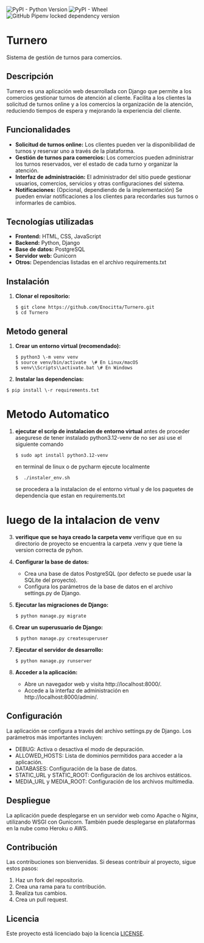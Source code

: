 ![PyPI - Python Version](https://img.shields.io/pypi/pyversions/Django)
![PyPI - Wheel](https://img.shields.io/pypi/wheel/djangorestframework?label=djangorestframework)
![GitHub Pipenv locked dependency version](https://img.shields.io/github/pipenv/locked/dependency-version/Enocitta/Turnero/django)


# **Turnero**

Sistema de gestión de turnos para comercios.

## **Descripción**

Turnero es una aplicación web desarrollada con Django que permite a los comercios gestionar turnos de atención al cliente. Facilita a los clientes la solicitud de turnos online y a los comercios la organización de la atención, reduciendo tiempos de espera y mejorando la experiencia del cliente.

## **Funcionalidades**

* **Solicitud de turnos online:** Los clientes pueden ver la disponibilidad de turnos y reservar uno a través de la plataforma.  
* **Gestión de turnos para comercios:** Los comercios pueden administrar los turnos reservados, ver el estado de cada turno y organizar la atención.  
* **Interfaz de administración:** El administrador del sitio puede gestionar usuarios, comercios, servicios y otras configuraciones del sistema.  
* **Notificaciones:** (Opcional, dependiendo de la implementación) Se pueden enviar notificaciones a los clientes para recordarles sus turnos o informarles de cambios.

## **Tecnologías utilizadas**

* **Frontend:** HTML, CSS, JavaScript  
* **Backend:** Python, Django  
* **Base de datos:** PostgreSQL  
* **Servidor web:** Gunicorn  
* **Otros:** Dependencias listadas en el archivo requirements.txt

## **Instalación**

1. **Clonar el repositorio:** 
   ```
   $ git clone https://github.com/Enocitta/Turnero.git  
   $ cd Turnero
   ```
## **Metodo general**

1. **Crear un entorno virtual (recomendado):**  
   ```
   $ python3 \-m venv venv  
   $ source venv/bin/activate  \# En Linux/macOS  
   $ venv\\Scripts\\activate.bat \# En Windows
   ```
2. **Instalar las dependencias:**  
  ```
  $ pip install \-r requirements.txt
  ```
# **Metodo Automatico**

1. **ejecutar el scrip de instalacion de entorno virtual**
    antes de proceder asegurese de tener instalado python3.12-venv
    de no ser asi use el siguiente comando
    ```
    $ sudo apt install python3.12-venv
    ```
    en terminal de linux o de pycharm ejecute localmente
    ```
    $  ./instaler_env.sh
    ``` 
    se procedera a la instalacion de el entorno virtual y de los paquetes
    de dependencia que estan en requirements.txt

# **luego de la intalacion de venv**

3. **verifique que se haya creado la carpeta venv**
   verifique que en su directorio de proyecto se encuentra la carpeta .venv
   y que tiene la version correcta de pyhon.

4. **Configurar la base de datos:**  
   * Crea una base de datos PostgreSQL (por defecto se puede usar la SQLite del proyecto).  
   * Configura los parámetros de la base de datos en el archivo settings.py de Django.  
5. **Ejecutar las migraciones de Django:**  
    ```
    $ python manage.py migrate
    ```
6. **Crear un superusuario de Django:**  
    ```
    $ python manage.py createsuperuser
    ```
7. **Ejecutar el servidor de desarrollo:**
    ```
   $ python manage.py runserver
    ```
   
8. **Acceder a la aplicación:**  
   * Abre un navegador web y visita http://localhost:8000/.  
   * Accede a la interfaz de administración en http://localhost:8000/admin/.

## **Configuración**

La aplicación se configura a través del archivo settings.py de Django. Los parámetros más importantes incluyen:

* DEBUG: Activa o desactiva el modo de depuración.  
* ALLOWED\_HOSTS: Lista de dominios permitidos para acceder a la aplicación.  
* DATABASES: Configuración de la base de datos.  
* STATIC\_URL y STATIC\_ROOT: Configuración de los archivos estáticos.  
* MEDIA\_URL y MEDIA\_ROOT: Configuración de los archivos multimedia.

## **Despliegue**

La aplicación puede desplegarse en un servidor web como Apache o Nginx, utilizando WSGI con Gunicorn. También puede desplegarse en plataformas en la nube como Heroku o AWS.

## **Contribución**

Las contribuciones son bienvenidas. Si deseas contribuir al proyecto, sigue estos pasos:

1. Haz un fork del repositorio.  
2. Crea una rama para tu contribución.  
3. Realiza tus cambios.  
4. Crea un pull request.

## **Licencia**

Este proyecto está licenciado bajo la licencia [LICENSE](LICENSE).
